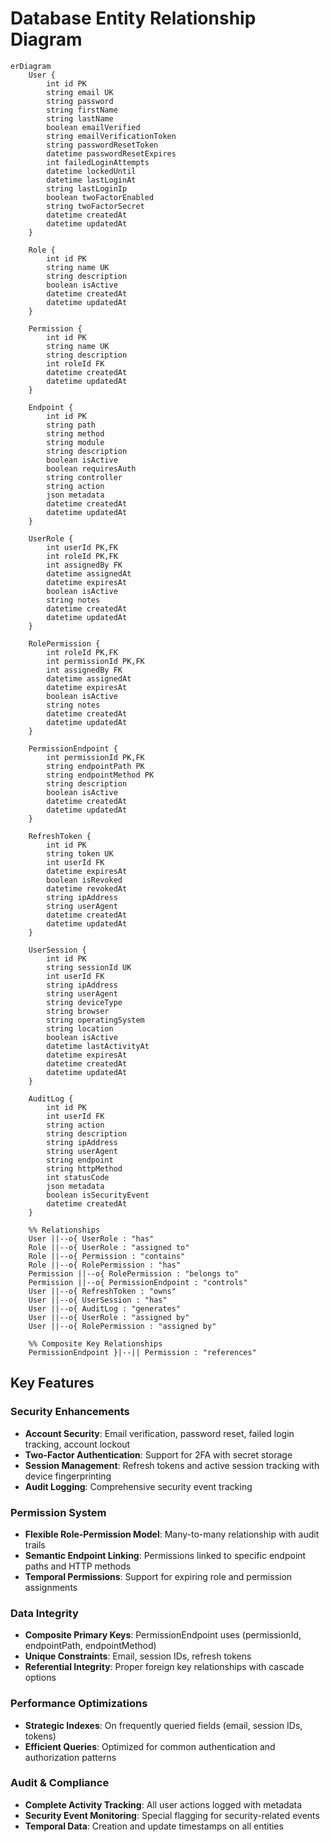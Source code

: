 # Database Entity Relationship Diagram

```mermaid
erDiagram
    User {
        int id PK
        string email UK
        string password
        string firstName
        string lastName
        boolean emailVerified
        string emailVerificationToken
        string passwordResetToken
        datetime passwordResetExpires
        int failedLoginAttempts
        datetime lockedUntil
        datetime lastLoginAt
        string lastLoginIp
        boolean twoFactorEnabled
        string twoFactorSecret
        datetime createdAt
        datetime updatedAt
    }

    Role {
        int id PK
        string name UK
        string description
        boolean isActive
        datetime createdAt
        datetime updatedAt
    }

    Permission {
        int id PK
        string name UK
        string description
        int roleId FK
        datetime createdAt
        datetime updatedAt
    }

    Endpoint {
        int id PK
        string path
        string method
        string module
        string description
        boolean isActive
        boolean requiresAuth
        string controller
        string action
        json metadata
        datetime createdAt
        datetime updatedAt
    }

    UserRole {
        int userId PK,FK
        int roleId PK,FK
        int assignedBy FK
        datetime assignedAt
        datetime expiresAt
        boolean isActive
        string notes
        datetime createdAt
        datetime updatedAt
    }

    RolePermission {
        int roleId PK,FK
        int permissionId PK,FK
        int assignedBy FK
        datetime assignedAt
        datetime expiresAt
        boolean isActive
        string notes
        datetime createdAt
        datetime updatedAt
    }

    PermissionEndpoint {
        int permissionId PK,FK
        string endpointPath PK
        string endpointMethod PK
        string description
        boolean isActive
        datetime createdAt
        datetime updatedAt
    }

    RefreshToken {
        int id PK
        string token UK
        int userId FK
        datetime expiresAt
        boolean isRevoked
        datetime revokedAt
        string ipAddress
        string userAgent
        datetime createdAt
        datetime updatedAt
    }

    UserSession {
        int id PK
        string sessionId UK
        int userId FK
        string ipAddress
        string userAgent
        string deviceType
        string browser
        string operatingSystem
        string location
        boolean isActive
        datetime lastActivityAt
        datetime expiresAt
        datetime createdAt
        datetime updatedAt
    }

    AuditLog {
        int id PK
        int userId FK
        string action
        string description
        string ipAddress
        string userAgent
        string endpoint
        string httpMethod
        int statusCode
        json metadata
        boolean isSecurityEvent
        datetime createdAt
    }

    %% Relationships
    User ||--o{ UserRole : "has"
    Role ||--o{ UserRole : "assigned to"
    Role ||--o{ Permission : "contains"
    Role ||--o{ RolePermission : "has"
    Permission ||--o{ RolePermission : "belongs to"
    Permission ||--o{ PermissionEndpoint : "controls"
    User ||--o{ RefreshToken : "owns"
    User ||--o{ UserSession : "has"
    User ||--o{ AuditLog : "generates"
    User ||--o{ UserRole : "assigned by"
    User ||--o{ RolePermission : "assigned by"

    %% Composite Key Relationships
    PermissionEndpoint }|--|| Permission : "references"
```

## Key Features

### Security Enhancements
- **Account Security**: Email verification, password reset, failed login tracking, account lockout
- **Two-Factor Authentication**: Support for 2FA with secret storage
- **Session Management**: Refresh tokens and active session tracking with device fingerprinting
- **Audit Logging**: Comprehensive security event tracking

### Permission System
- **Flexible Role-Permission Model**: Many-to-many relationship with audit trails
- **Semantic Endpoint Linking**: Permissions linked to specific endpoint paths and HTTP methods
- **Temporal Permissions**: Support for expiring role and permission assignments

### Data Integrity
- **Composite Primary Keys**: PermissionEndpoint uses (permissionId, endpointPath, endpointMethod)
- **Unique Constraints**: Email, session IDs, refresh tokens
- **Referential Integrity**: Proper foreign key relationships with cascade options

### Performance Optimizations
- **Strategic Indexes**: On frequently queried fields (email, session IDs, tokens)
- **Efficient Queries**: Optimized for common authentication and authorization patterns

### Audit & Compliance
- **Complete Activity Tracking**: All user actions logged with metadata
- **Security Event Monitoring**: Special flagging for security-related events
- **Temporal Data**: Creation and update timestamps on all entities